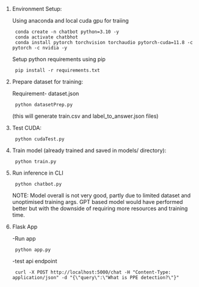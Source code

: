 1. Environment Setup:

    Using anaconda and local cuda gpu for traiing

        conda create -n chatbot python=3.10 -y
        conda activate chatbhot
        conda install pytorch torchvision torchaudio pytorch-cuda=11.8 -c pytorch -c nvidia -y

    Setup python requirements using pip

        pip install -r requirements.txt

2. Prepare dataset for training:

    Requirement- dataset.json

        python datasetPrep.py 

    (this will generate train.csv and label_to_answer.json files)

3. Test CUDA: 

        python cudaTest.py

4. Train model (already trained and saved in models/ directory):

        python train.py

5. Run inference in CLI

        python chatbot.py

    NOTE: Model overall is not very good, partly due to limited dataset and unoptimised training args. GPT based model would have performed better but with the downside of requiring more resources and training time.

6. Flask App

    -Run app

        python app.py

    -test api endpoint

        curl -X POST http://localhost:5000/chat -H "Content-Type: application/json" -d "{\"query\":\"What is PPE detection?\"}"

